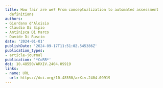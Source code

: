 ```yaml
---
title: How fair are we? From conceptualization to automated assessment of fairness
  definitions
authors:
- Giordano d'Aloisio
- Claudio Di Sipio
- Antinisca Di Marco
- Davide Di Ruscio
date: '2024-01-01'
publishDate: '2024-09-17T11:51:02.545386Z'
publication_types:
- article-journal
publication: '*CoRR*'
doi: 10.48550/ARXIV.2404.09919
links:
- name: URL
  url: https://doi.org/10.48550/arXiv.2404.09919
---
```

